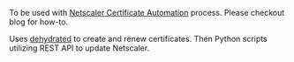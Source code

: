 To be used with [Netscaler Certificate Automation](http://techdrabble.com/citrix/18-letsencrypt-san-certificate-with-citrix-netscaler-take-2) process.  Please checkout blog for how-to.

Uses [dehydrated](https://github.com/lukas2511/dehydrated) to create and renew certificates.  Then Python scripts utilizing REST API to update Netscaler.
